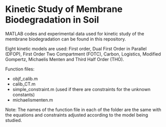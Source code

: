 # Kinetic Study of Membrane Biodegradation in Soil
MATLAB codes and experimental data used for kinetic study of the membrane biodegradation can be found in this repository.

Eight kinetic models are used: First order, Dual First Order in Parallel (DFOP), First Order Two Compartment (FOTC), Carbon, Logistics, Modified Gompertz, Michaelis Menten and Third Half Order (THO).

Function files:
- objf_calib.m
- calib_CT.m
- simple_constraint.m (used if there are constraints for the unknown constants)
- michaelismenten.m

Note: The names of the function file in each of the folder are the same with the equations and constraints adjusted according to the model being studied.
